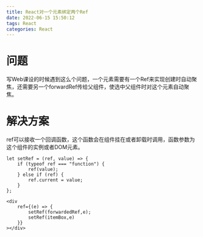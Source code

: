 ```yaml
---
title: React对一个元素绑定两个Ref
date: 2022-06-15 15:50:12
tags: React
categories: React
---
```


# 问题

写Web课设的时候遇到这么个问题，一个元素需要有一个Ref来实现创建时自动聚焦，还需要另一个forwardRef传给父组件，使选中父组件时对这个元素自动聚焦。

# 解决方案

ref可以接收一个回调函数，这个函数会在组件挂在或者卸载时调用，函数参数为这个组件的实例或者DOM元素。

```React
let setRef = (ref, value) => {
    if (typeof ref === "function") {
        ref(value);
    } else if (ref) {
        ref.current = value;
    }
};

<div
    ref={(e) => {
        setRef(forwardedRef,e);
        setRef(itemBox,e)
    }}
></div>
```

